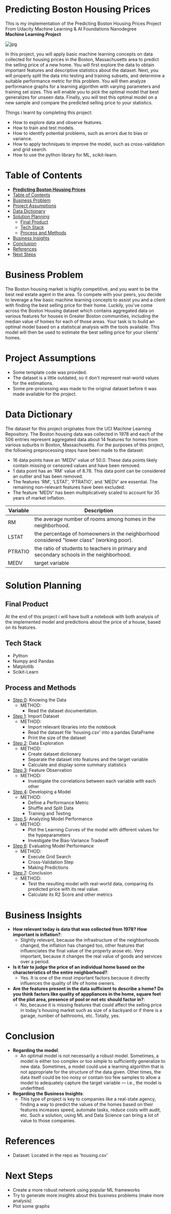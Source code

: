 # **Predicting Boston Housing Prices**
This is my implementation of the Predicting Boston Housing Prices Project<br/>
From Udacity Machine Learning & AI Foundations Nanodegree<br/>
**Machine Learning Project**

![jpg](imgs/img1.jpg)

In this project, you will apply basic machine learning concepts on data collected for housing prices in the Boston, Massachusetts area to predict the selling price of a new home. You will first explore the data to obtain important features and descriptive statistics about the dataset. Next, you will properly split the data into testing and training subsets, and determine a suitable performance metric for this problem. You will then analyze performance graphs for a learning algorithm with varying parameters and training set sizes. This will enable you to pick the optimal model that best generalizes for unseen data. Finally, you will test this optimal model on a new sample and compare the predicted selling price to your statistics.

Things i learnt by completing this project:
* How to explore data and observe features.
* How to train and test models.
* How to identify potential problems, such as errors due to bias or variance.
* How to apply techniques to improve the model, such as cross-validation and grid search.
* How to use the python library for ML, scikit-learn.

# Table of Contents
- [**Predicting Boston Housing Prices**](#predicting-boston-housing-prices)
- [Table of Contents](#table-of-contents)
- [Business Problem](#business-problem)
- [Project Assumptions](#project-assumptions)
- [Data Dictionary](#data-dictionary)
- [Solution Planning](#solution-planning)
  - [Final Product](#final-product)
  - [Tech Stack](#tech-stack)
  - [Process and Methods](#process-and-methods)
- [Business Insights](#business-insights)
- [Conclusion](#conclusion)
- [References](#references)
- [Next Steps](#next-steps)

# Business Problem
The Boston housing market is highly competitive, and you want to be the best real estate agent in the area. To compete with your peers, you decide to leverage a few basic machine learning concepts to assist you and a client with finding the best selling price for their home. Luckily, you’ve come across the Boston Housing dataset which contains aggregated data on various features for houses in Greater Boston communities, including the median value of homes for each of those areas. Your task is to build an optimal model based on a statistical analysis with the tools available. This model will then be used to estimate the best selling price for your clients' homes.

# Project Assumptions
* Some template code was provided.
* The dataset is a little outdated, so it don't represent real-world values for the estimations.
* Some pre-processing was made to the original dataset before it was made available for the project.

# Data Dictionary
The dataset for this project originates from the UCI Machine Learning Repository. The Boston housing data was collected in 1978 and each of the 506 entries represent aggregated data about 14 features for homes from various suburbs in Boston, Massachusetts. For the purposes of this project, the following preprocessing steps have been made to the dataset:
* 16 data points have an 'MEDV' value of 50.0. These data points likely contain missing or censored values and have been removed.
* 1 data point has an 'RM' value of 8.78. This data point can be considered an outlier and has been removed.
* The features 'RM', 'LSTAT', 'PTRATIO', and 'MEDV' are essential. The remaining non-relevant features have been excluded.
* The feature 'MEDV' has been multiplicatively scaled to account for 35 years of market inflation.

Variable | Description
--- | ---
RM  | the average number of rooms among homes in the neighborhood.
LSTAT   | the percentage of homeowners in the neighborhood considered "lower class" (working poor).
PTRATIO | the ratio of students to teachers in primary and secondary schools in the neighborhood.
MEDV    | target variable

# Solution Planning
## Final Product
At the end of this project i will have built a notebook with both analysis of the implemented model and predictions about the price of a house, based on its features. 

## Tech Stack
* Python
* Numpy and Pandas
* Matplotlib
* Scikit-Learn

## Process and Methods
* [Step 0](#step0): Knowing the Data
  * METHOD:
    - Read the dataset documentation.
* [Step 1](#step0): Import Dataset
  * METHOD:
    - Import relevant libraries into the notebook 
    - Read the dataset file 'housing.csv' into a pandas DataFrame
    - Print the size of the dataset
* [Step 2](#step0): Data Exploration
  * METHOD:
    -  Create dataset dictionary
    -  Separate the dataset into features and the target variable
    -  Calculate and display some summary statistics
* [Step 3](#step0): Feature Observation
  * METHOD:
    - Investigate the correlations between each variable with each other
* [Step 4](#step0): Developing a Model
  * METHOD:
    - Define a Performance Metric
    - Shuffle and Split Data
    - Training and Testing
* [Step 5](#step0): Analyzing Model Performance
  * METHOD:
    -  Plot the Learning Curves of the model with different values for the hypeparameters
    -  Investigate the Bias-Variance Tradeoff
* [Step 6](#step0): Evaluating Model Performance
  * METHOD:
    -  Execute Grid Search
    -  Cross-Validation Step
    -  Making Predictions
* [Step 7](#step0): Conclusion
  * METHOD:
    -  Test the resulting model with real-world data, comparing its predicted price with its real value.
    -  Calculate its R2 Score and other metrics

# Business Insights
* **How relevant today is data that was collected from 1978? How important is inflation?**:
  * Slightly relevant, because the infrastructure of the neighborhoods changed, the inflation has changed too, other features that influenciates the final value of the property arose etc. Very important, because it changes the real value of goods and services over a period.
* **Is it fair to judge the price of an individual home based on the characteristics of the entire neighborhood?**:
  * Yes. It is one of the most important factors because it directly influences the quality of life of home owners.
* **Are the features present in the data sufficient to describe a home? Do you think factors like quality of apppliances in the home, square feet of the plot area, presence of pool or not etc should factor in?**:
  * No, because it is missing features that could affect the selling price in today's housing market such as size of a backyard or if there is a garage, number of bathrooms, etc. Totally, yes.

# Conclusion
* **Regarding the model**:
  * An optimal model is not necessarily a robust model. Sometimes, a model is either too complex or too simple to sufficiently generalize to new data. Sometimes, a model could use a learning algorithm that is not appropriate for the structure of the data given. Other times, the data itself could be too noisy or contain too few samples to allow a model to adequately capture the target variable — i.e., the model is underfitted.
* **Regarding the Business Insights**:
  * This type of project is key to companies like a real-state agency, finding a way to predict the values of the homes based on their features increases speed, automate tasks, reduce costs with audit, etc. Such a solution, using ML and Data Science can bring a lot of value to those companies.

# References
- Dataset: Located in the repo as 'housing.csv'
# Next Steps
- Create a more robust network using popular ML frameworks
- Try to generate more insights about this business problems (make more analysis)
- Plot some graphs